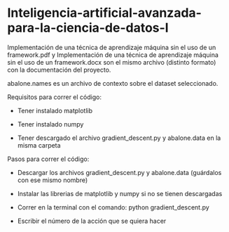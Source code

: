 # Inteligencia-artificial-avanzada-para-la-ciencia-de-datos-I

Implementación de una técnica de aprendizaje máquina sin el uso de un framework.pdf y Implementación de una técnica de aprendizaje máquina sin el uso de un framework.docx son el mismo archivo (distinto formato) con la documentación del proyecto.

abalone.names es un archivo de contexto sobre el dataset seleccionado.



Requisitos para correr el código:

- Tener instalado matplotlib

- Tener instalado numpy

- Tener descargado el archivo gradient_descent.py y abalone.data en la misma carpeta


Pasos para correr el código:

- Descargar los archivos gradient_descent.py y abalone.data (guárdalos con ese mismo nombre)

- Instalar las librerias de matplotlib y numpy si no se tienen descargadas

- Correr en la terminal con el comando: python gradient_descent.py

- Escribir el número de la acción que se quiera hacer
